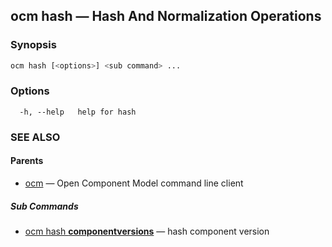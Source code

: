 ## ocm hash &mdash; Hash And Normalization Operations

### Synopsis

```bash
ocm hash [<options>] <sub command> ...
```

### Options

```
  -h, --help   help for hash
```

### SEE ALSO

#### Parents

* [ocm](ocm.md)	 &mdash; Open Component Model command line client


##### Sub Commands

* [ocm hash <b>componentversions</b>](ocm_hash_componentversions.md)	 &mdash; hash component version

